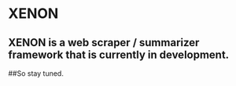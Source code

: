 # XENON 
## XENON is a web scraper / summarizer framework that is currently in development.
##So stay tuned.

